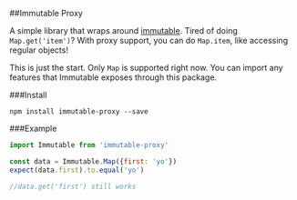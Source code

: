 ##Immutable Proxy

A simple library that wraps around [immutable](https://facebook.github.io/immutable-js). Tired of doing `Map.get('item')`? With proxy support, you can do `Map.item`, like accessing regular objects!

This is just the start. Only `Map` is supported right now. You can import any features that Immutable exposes through this package.

###Install

```
npm install immutable-proxy --save
```

###Example

```js
import Immutable from 'immutable-proxy'

const data = Immutable.Map({first: 'yo'})
expect(data.first).to.equal('yo')

//data.get('first') still works
```